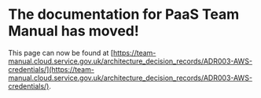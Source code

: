 
# The documentation for PaaS Team Manual has moved!
This page can now be found at [https://team-manual.cloud.service.gov.uk/architecture_decision_records/ADR003-AWS-credentials/](https://team-manual.cloud.service.gov.uk/architecture_decision_records/ADR003-AWS-credentials/).
